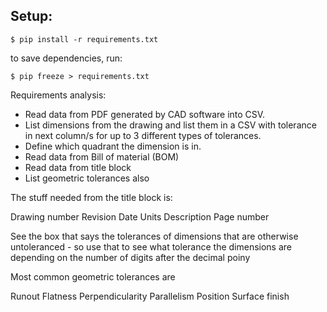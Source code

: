 Setup:
-------
`$ pip install -r requirements.txt`

to save dependencies, run:

`$ pip freeze > requirements.txt`




Requirements analysis:
- Read data from PDF generated by CAD software into CSV.
- List dimensions from the drawing and list them in a CSV with tolerance in next
  column/s for up to 3 different types of tolerances.
- Define which quadrant the dimension is in.
- Read data from Bill of material (BOM)
- Read data from title block
- List geometric tolerances also


The stuff needed from the title block is:

Drawing number
Revision
Date
Units
Description
Page number

See the box that says the tolerances of dimensions that are otherwise
untoleranced - so use that to see what tolerance the dimensions are depending
on the number of digits after the decimal poiny

Most common geometric tolerances are

Runout
Flatness
Perpendicularity
Parallelism
Position
Surface finish
